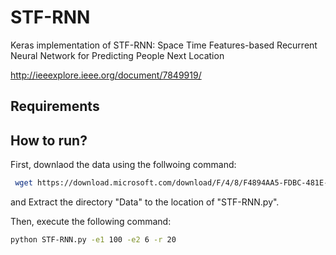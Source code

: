 # STF-RNN
Keras implementation of STF-RNN: Space Time Features-based Recurrent Neural Network for Predicting People Next Location 

http://ieeexplore.ieee.org/document/7849919/

## Requirements 

## How to run?
First, downlaod the data using the follwoing command:
```bash
 wget https://download.microsoft.com/download/F/4/8/F4894AA5-FDBC-481E-9285-D5F8C4C4F039/Geolife%20Trajectories%201.3.zip
 ```
and Extract the directory "Data" to the location of "STF-RNN.py".

Then, execute the following command:

```bash
python STF-RNN.py -e1 100 -e2 6 -r 20
```


